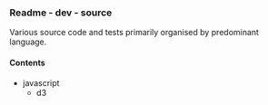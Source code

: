 ### Readme - dev - source

Various source code and tests primarily organised by predominant language.

#### Contents
* javascript
  * d3
